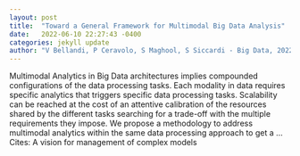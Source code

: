 ```yaml
---
layout: post
title:  "Toward a General Framework for Multimodal Big Data Analysis"
date:   2022-06-10 22:27:43 -0400
categories: jekyll update
author: "V Bellandi, P Ceravolo, S Maghool, S Siccardi - Big Data, 2022"
---
```

Multimodal Analytics in Big Data architectures implies compounded configurations of the data processing tasks. Each modality in data requires specific analytics that triggers specific data processing tasks. Scalability can be reached at the cost of an attentive calibration of the resources shared by the different tasks searching for a trade-off with the multiple requirements they impose. We propose a methodology to address multimodal analytics within the same data processing approach to get a …
Cites: ‪A vision for management of complex models‬  